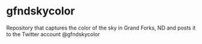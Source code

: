# gfndskycolor
Repository that captures the color of the sky in Grand Forks, ND and posts it to the Twitter account @gfndskycolor
